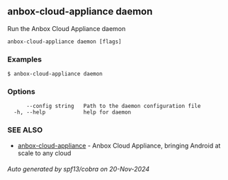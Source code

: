 ## anbox-cloud-appliance daemon

Run the Anbox Cloud Appliance daemon

```
anbox-cloud-appliance daemon [flags]
```

### Examples

```
$ anbox-cloud-appliance daemon
```

### Options

```
      --config string   Path to the daemon configuration file
  -h, --help            help for daemon
```

### SEE ALSO

* [anbox-cloud-appliance](anbox-cloud-appliance.md)	 - Anbox Cloud Appliance, bringing Android at scale to any cloud

###### Auto generated by spf13/cobra on 20-Nov-2024
